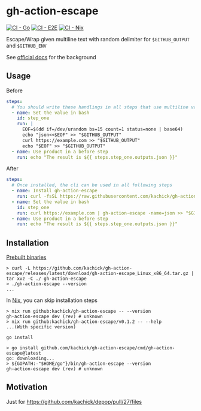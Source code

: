 # gh-action-escape

[![CI - Go](https://github.com/kachick/gh-action-escape/actions/workflows/ci-go.yml/badge.svg?branch=main)](https://github.com/kachick/gh-action-escape/actions/workflows/ci-go.yml?query=event%3Apush++)
[![CI - E2E](https://github.com/kachick/gh-action-escape/actions/workflows/ci-e2e.yml/badge.svg)](https://github.com/kachick/gh-action-escape/actions/workflows/ci-e2e.yml)
[![CI - Nix](https://github.com/kachick/gh-action-escape/actions/workflows/ci-nix.yml/badge.svg?branch=main)](https://github.com/kachick/gh-action-escape/actions/workflows/ci-nix.yml?query=branch%3Amain+)

Escape/Wrap given multiline text with random delimiter for `$GITHUB_OUTPUT` and `$GITHUB_ENV`

See [official docs](https://docs.github.com/en/actions/using-workflows/workflow-commands-for-github-actions#example-of-a-multiline-string) for the background

## Usage

Before

```yaml
steps:
  # You should write these handlings in all steps that use multiline value with GITHUB_OUTPUT and/or GITHUB_ENV
  - name: Set the value in bash
    id: step_one
    run: |
      EOF=$(dd if=/dev/urandom bs=15 count=1 status=none | base64)
      echo "json<<$EOF" >> "$GITHUB_OUTPUT"
      curl https://example.com >> "$GITHUB_OUTPUT"
      echo "$EOF" >> "$GITHUB_OUTPUT"
  - name: Use product in a before step
    run: echo "The result is ${{ steps.step_one.outputs.json }}"
```

After

```yaml
steps:
  # Once installed, the cli can be used in all following steps
  - name: Install gh-action-escape
    run: curl -fsSL https://raw.githubusercontent.com/kachick/gh-action-escape/main/scripts/install-in-github-action.sh | sh -s v0.1.1
  - name: Set the value in bash
    id: step_one
    run: curl https://example.com | gh-action-escape -name=json >> "$GITHUB_OUTPUT"
  - name: Use product in a before step
    run: echo "The result is ${{ steps.step_one.outputs.json }}"
```

## Installation

[Prebuilt binaries](https://github.com/kachick/gh-action-escape/releases)

```console
> curl -L https://github.com/kachick/gh-action-escape/releases/latest/download/gh-action-escape_Linux_x86_64.tar.gz | tar xvz -C ./ gh-action-escape
> ./gh-action-escape --version
...
```

In [Nix](https://nixos.org/), you can skip installation steps

```console
> nix run github:kachick/gh-action-escape -- --version
gh-action-escape dev (rev) # unknown
> nix run github:kachick/gh-action-escape/v0.1.2 -- --help
...(With specific version)
```

`go install`

```console
> go install github.com/kachick/gh-action-escape/cmd/gh-action-escape@latest
go: downloading...
> ${GOPATH:-"$HOME/go"}/bin/gh-action-escape --version
gh-action-escape dev (rev) # unknown
```

## Motivation

Just for <https://github.com/kachick/depop/pull/27/files>
